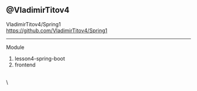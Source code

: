 
@VladimirTitov4
---

VladimirTitov4/Spring1  
https://github.com/VladimirTitov4/Spring1

---
Module

1. lesson4-spring-boot
2. frontend






\
\
